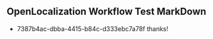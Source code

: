 ## OpenLocalization Workflow Test MarkDown
* 7387b4ac-dbba-4415-b84c-d333ebc7a78f thanks!

<!--HONumber=Sep16_HO1-->


